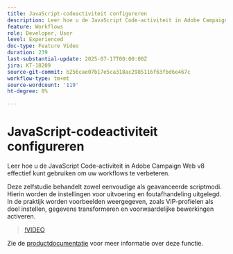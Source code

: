 ```yaml
---
title: JavaScript-codeactiviteit configureren
description: Leer hoe u de JavaScript Code-activiteit in Adobe Campaign Web v8 effectief kunt gebruiken om uw workflows te verbeteren. Deze zelfstudie behandelt zowel eenvoudige als geavanceerde scriptmodi. Hierin worden de instellingen voor uitvoering en foutafhandeling uitgelegd. In de praktijk worden voorbeelden weergegeven, zoals VIP-profielen als doel instellen, gegevens transformeren en voorwaardelijke bewerkingen activeren.
feature: Workflows
role: Developer, User
level: Experienced
doc-type: Feature Video
duration: 239
last-substantial-update: 2025-07-17T00:00:00Z
jira: KT-18209
source-git-commit: b256cae07b17e5ca318ac2985116f63fbd6e467c
workflow-type: tm+mt
source-wordcount: '119'
ht-degree: 8%

---
```



# JavaScript-codeactiviteit configureren

Leer hoe u de JavaScript Code-activiteit in Adobe Campaign Web v8 effectief kunt gebruiken om uw workflows te verbeteren.

Deze zelfstudie behandelt zowel eenvoudige als geavanceerde scriptmodi. Hierin worden de instellingen voor uitvoering en foutafhandeling uitgelegd. In de praktijk worden voorbeelden weergegeven, zoals VIP-profielen als doel instellen, gegevens transformeren en voorwaardelijke bewerkingen activeren.

>[!VIDEO](https://video.tv.adobe.com/v/3464918/?learn=on&enablevpops)

Zie de [productdocumentatie](https://experienceleague.adobe.com/nl/docs/campaign-web/v8/wf/design-workflows/javascript-code) voor meer informatie over deze functie.
